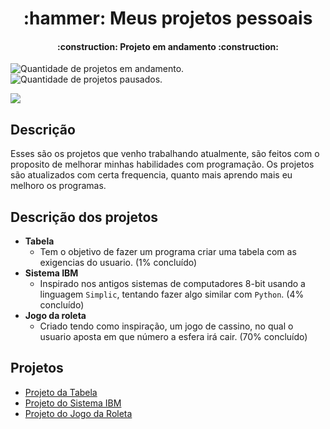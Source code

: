 <h1 align="center"> :hammer: Meus projetos pessoais </h1>

<h4 align="center"> 
    :construction:  Projeto em andamento  :construction:
</h4>

![Quantidade de projetos em andamento.](https://img.shields.io/badge/PROJETOS%20EM%20ANDAMENTO-3-green) ![Quantidade de projetos pausados.](https://img.shields.io/badge/PROJETOS%20PAUSADOS-0-red)

<img src="https://cdn.jsdelivr.net/gh/devicons/devicon/icons/python/python-original.svg"/> 

## Descrição
Esses são os projetos que venho trabalhando atualmente, são feitos com o proposito de melhorar minhas habilidades com programação. Os projetos são atualizados com certa frequencia, quanto mais aprendo mais eu melhoro os programas.
## Descrição dos projetos
* **Tabela** 
    * Tem o objetivo de fazer um programa criar uma tabela com as exigencias do usuario. (1% concluído)
* **Sistema IBM**
    * Inspirado nos antigos sistemas de computadores 8-bit usando a linguagem `Simplic`, tentando fazer algo similar com `Python`. (4% concluído)
* **Jogo da roleta** 
    * Criado tendo como inspiração, um jogo de cassino, no qual o usuario aposta em que número a esfera irá cair. (70% concluído)



## Projetos
* [Projeto da Tabela](https://github.com/Weest0/Projetos/blob/master/projetos-pessoais/tabela.py)
* [Projeto do Sistema IBM](https://github.com/Weest0/Projetos/blob/master/projetos-pessoais/ibm_sistem.py)
* [Projeto do Jogo da Roleta](https://github.com/Weest0/Projetos/blob/master/projetos-pessoais/roleta_game.py)


